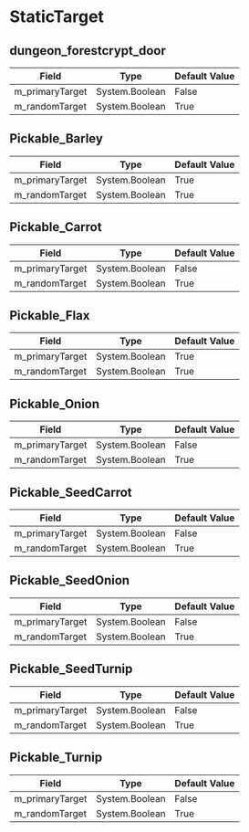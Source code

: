 # StaticTarget

## dungeon_forestcrypt_door

|Field|Type|Default Value|
|-----|----|-------------|
|m_primaryTarget|System.Boolean|False|
|m_randomTarget|System.Boolean|True|

## Pickable_Barley

|Field|Type|Default Value|
|-----|----|-------------|
|m_primaryTarget|System.Boolean|True|
|m_randomTarget|System.Boolean|True|

## Pickable_Carrot

|Field|Type|Default Value|
|-----|----|-------------|
|m_primaryTarget|System.Boolean|False|
|m_randomTarget|System.Boolean|True|

## Pickable_Flax

|Field|Type|Default Value|
|-----|----|-------------|
|m_primaryTarget|System.Boolean|True|
|m_randomTarget|System.Boolean|True|

## Pickable_Onion

|Field|Type|Default Value|
|-----|----|-------------|
|m_primaryTarget|System.Boolean|False|
|m_randomTarget|System.Boolean|True|

## Pickable_SeedCarrot

|Field|Type|Default Value|
|-----|----|-------------|
|m_primaryTarget|System.Boolean|False|
|m_randomTarget|System.Boolean|True|

## Pickable_SeedOnion

|Field|Type|Default Value|
|-----|----|-------------|
|m_primaryTarget|System.Boolean|False|
|m_randomTarget|System.Boolean|True|

## Pickable_SeedTurnip

|Field|Type|Default Value|
|-----|----|-------------|
|m_primaryTarget|System.Boolean|False|
|m_randomTarget|System.Boolean|True|

## Pickable_Turnip

|Field|Type|Default Value|
|-----|----|-------------|
|m_primaryTarget|System.Boolean|False|
|m_randomTarget|System.Boolean|True|

